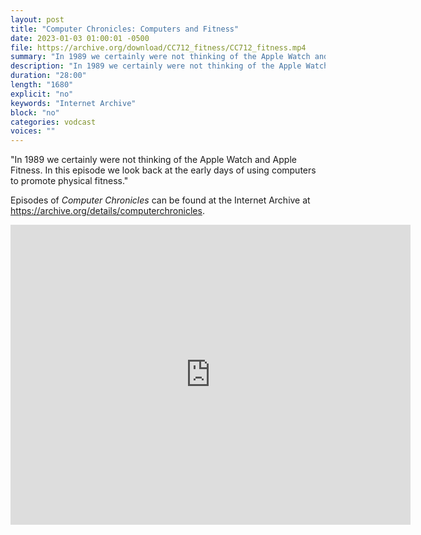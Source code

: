 ```yaml
---
layout: post
title: "Computer Chronicles: Computers and Fitness"
date: 2023-01-03 01:00:01 -0500
file: https://archive.org/download/CC712_fitness/CC712_fitness.mp4
summary: "In 1989 we certainly were not thinking of the Apple Watch and Apple Fitness.  In this episode we look back at the early days of using computers to promote physical fitness."
description: "In 1989 we certainly were not thinking of the Apple Watch and Apple Fitness.  In this episode we look back at the early days of using computers to promote physical fitness."
duration: "28:00"
length: "1680"
explicit: "no" 
keywords: "Internet Archive"
block: "no" 
categories: vodcast
voices: ""
---
```


"In 1989 we certainly were not thinking of the Apple Watch and Apple Fitness.  In this episode we look back at the early days of using computers to promote physical fitness."

Episodes of *Computer Chronicles* can be found at the Internet Archive at <https://archive.org/details/computerchronicles>.

<iframe src="https://archive.org/embed/CC712_fitness" width="640" height="480" frameborder="0" webkitallowfullscreen="true" mozallowfullscreen="true" allowfullscreen></iframe>
